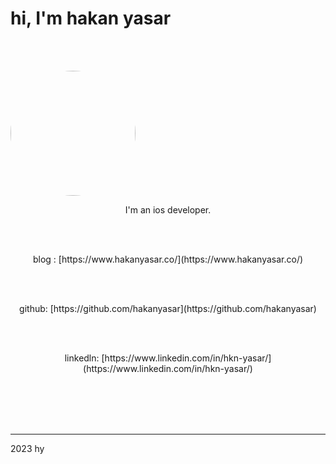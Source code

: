 


# hi, I'm hakan yasar
<br><br>


<img src="https://user-images.githubusercontent.com/6243566/212996083-e915d011-bbf8-4e7a-85d2-e9f4dbf3cb78.png" height="200" width="200" style="border-radius:50%" align="center">

<br>
<p align="center">
I'm an ios developer. 
</p>


<br><br>
<p align="center">
blog : [https://www.hakanyasar.co/](https://www.hakanyasar.co/)
</p>
<br><br>
<p align="center">
github: [https://github.com/hakanyasar](https://github.com/hakanyasar)
</p>
<br><br>
<p align="center">
linkedln: [https://www.linkedin.com/in/hkn-yasar/](https://www.linkedin.com/in/hkn-yasar/)
</p>
<br><br><br><br>

***
2023 hy
